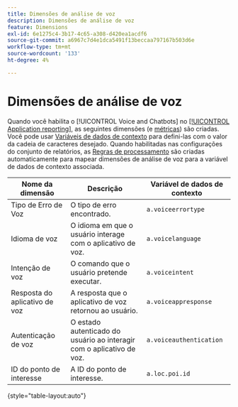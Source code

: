 ```yaml
---
title: Dimensões de análise de voz
description: Dimensões de análise de voz
feature: Dimensions
exl-id: 6e1275c4-3b17-4c65-a308-d420ea1acdf6
source-git-commit: a6967c7d4e1dca5491f13beccaa797167b503d6e
workflow-type: tm+mt
source-wordcount: '133'
ht-degree: 4%

---
```


# Dimensões de análise de voz

Quando você habilita o [!UICONTROL Voice and Chatbots] no [[!UICONTROL Application reporting]](/help/admin/tools/manage-rs/edit-settings/app-reporting.md), as seguintes dimensões (e [métricas](../metrics/voice-metrics.md)) são criadas. Você pode usar [Variáveis de dados de contexto](/help/implement/vars/page-vars/contextdata.md) para defini-las com o valor da cadeia de caracteres desejado. Quando habilitadas nas configurações do conjunto de relatórios, as [Regras de processamento](/help/admin/tools/manage-rs/edit-settings/general/processing-rules/pr-overview.md) são criadas automaticamente para mapear dimensões de análise de voz para a variável de dados de contexto associada.

| Nome da dimensão | Descrição | Variável de dados de contexto |
| --- | --- | --- |
| Tipo de Erro de Voz | O tipo de erro encontrado. | `a.voiceerrortype` |
| Idioma de voz | O idioma em que o usuário interage com o aplicativo de voz. | `a.voicelanguage` |
| Intenção de voz | O comando que o usuário pretende executar. | `a.voiceintent` |
| Resposta do aplicativo de voz | A resposta que o aplicativo de voz retornou ao usuário. | `a.voiceappresponse` |
| Autenticação de voz | O estado autenticado do usuário ao interagir com o aplicativo de voz. | `a.voiceauthentication` |
| ID do ponto de interesse | A ID do ponto de interesse. | `a.loc.poi.id` |

{style="table-layout:auto"}
